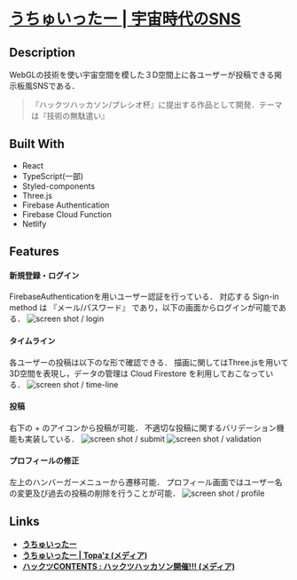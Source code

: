 # [うちゅいったー | 宇宙時代のSNS](https://uchuitter.netlify.app/)

## Description
WebGLの技術を使い宇宙空間を模した３D空間上に各ユーザーが投稿できる掲示板風SNSである．

> 『ハックツハッカソン/プレシオ杯』に提出する作品として開発．テーマは『技術の無駄遣い』

## Built With
- React
- TypeScript(一部)
- Styled-components
- Three.js
- Firebase Authentication
- Firebase Cloud Function
- Netlify

## Features
#### 新規登録・ログイン
FirebaseAuthenticationを用いユーザー認証を行っている．
対応する Sign-in method は 『メール/パスワード』 であり，以下の画面からログインが可能である．
![screen shot / login](https://user-images.githubusercontent.com/41711771/105449975-cabe2c80-5cbc-11eb-8794-7251868ce6ea.png)

#### タイムライン
各ユーザーの投稿は以下のな形で確認できる．
描画に関してはThree.jsを用いて3D空間を表現し，データの管理は Cloud Firestore を利用しておこなっている．
![screen shot / time-line](https://user-images.githubusercontent.com/41711771/105449873-95194380-5cbc-11eb-8888-a0c67c7cf8e7.png)

#### 投稿
右下の + のアイコンから投稿が可能．
不適切な投稿に関するバリデーション機能も実装している．
![screen shot / submit](https://user-images.githubusercontent.com/41711771/105449898-9d717e80-5cbc-11eb-8524-a8f1320ed4a9.png)
![screen shot / validation](https://user-images.githubusercontent.com/41711771/105450052-00fbac00-5cbd-11eb-9284-33676d1ebfda.png)

#### プロフィールの修正
左上のハンバーガーメニューから遷移可能．
プロフィール画面ではユーザー名の変更及び過去の投稿の削除を行うことが可能．
![screen shot / profile](https://user-images.githubusercontent.com/41711771/105449886-9c405180-5cbc-11eb-9ae6-439ee3489e4d.png)


## Links
- [**うちゅいったー**](https://uchuitter.netlify.app/)
- [**うちゅいったー | Topa'z (メディア)**](https://topaz.dev/projects/c00svaq23akg008oger0)
- [**ハックツCONTENTS : ハックツハッカソン開催!!! (メディア)**](https://note.com/hackz_inc/n/nb0de2fb2f638)
